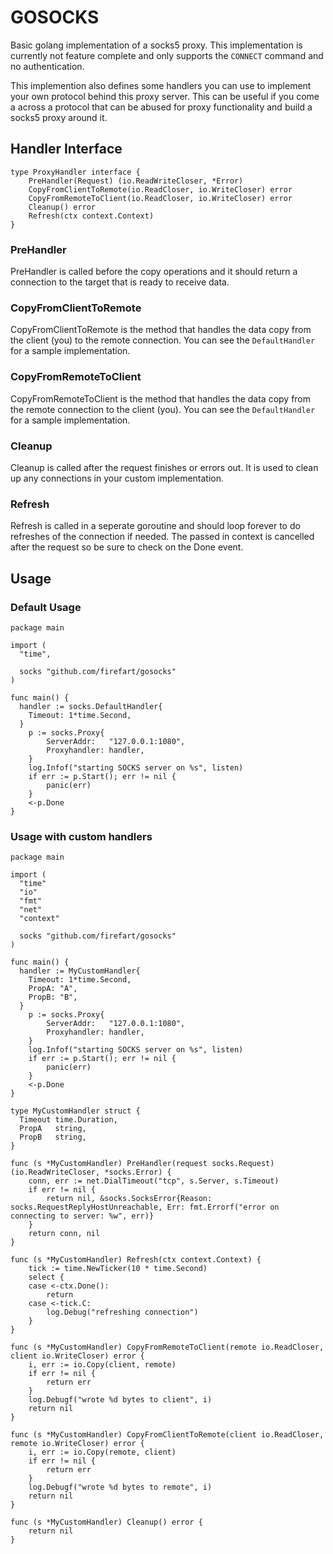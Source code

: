 # GOSOCKS

Basic golang implementation of a socks5 proxy. This implementation is currently not feature complete and only supports the `CONNECT` command and no authentication.

This implemention also defines some handlers you can use to implement your own protocol behind this proxy server. This can be useful if you come a across a protocol that can be abused for proxy functionality and build a socks5 proxy around it.

## Handler Interface

```golang
type ProxyHandler interface {
	PreHandler(Request) (io.ReadWriteCloser, *Error)
	CopyFromClientToRemote(io.ReadCloser, io.WriteCloser) error
	CopyFromRemoteToClient(io.ReadCloser, io.WriteCloser) error
	Cleanup() error
	Refresh(ctx context.Context)
}
```

### PreHandler

PreHandler is called before the copy operations and it should return a connection to the target that is ready to receive data.

### CopyFromClientToRemote

CopyFromClientToRemote is the method that handles the data copy from the client (you) to the remote connection. You can see the `DefaultHandler` for a sample implementation.

### CopyFromRemoteToClient

CopyFromRemoteToClient is the method that handles the data copy from the remote connection to the client (you). You can see the `DefaultHandler` for a sample implementation.

### Cleanup

Cleanup is called after the request finishes or errors out. It is used to clean up any connections in your custom implementation.

### Refresh

Refresh is called in a seperate goroutine and should loop forever to do refreshes of the connection if needed. The passed in context is cancelled after the request so be sure to check on the Done event.

## Usage

### Default Usage

```golang
package main

import (
  "time",

  socks "github.com/firefart/gosocks"
)

func main() {
  handler := socks.DefaultHandler{
    Timeout: 1*time.Second,
  }
	p := socks.Proxy{
		ServerAddr:   "127.0.0.1:1080",
		Proxyhandler: handler,
	}
	log.Infof("starting SOCKS server on %s", listen)
	if err := p.Start(); err != nil {
		panic(err)
	}
	<-p.Done
}
```

### Usage with custom handlers

```golang
package main

import (
  "time"
  "io"
  "fmt"
  "net"
  "context"

  socks "github.com/firefart/gosocks"
)

func main() {
  handler := MyCustomHandler{
    Timeout: 1*time.Second,
    PropA: "A",
    PropB: "B",
  }
	p := socks.Proxy{
		ServerAddr:   "127.0.0.1:1080",
		Proxyhandler: handler,
	}
	log.Infof("starting SOCKS server on %s", listen)
	if err := p.Start(); err != nil {
		panic(err)
	}
	<-p.Done
}

type MyCustomHandler struct {
  Timeout time.Duration,
  PropA   string,
  PropB   string,
}

func (s *MyCustomHandler) PreHandler(request socks.Request) (io.ReadWriteCloser, *socks.Error) {
	conn, err := net.DialTimeout("tcp", s.Server, s.Timeout)
	if err != nil {
		return nil, &socks.SocksError{Reason: socks.RequestReplyHostUnreachable, Err: fmt.Errorf("error on connecting to server: %w", err)}
	}
	return conn, nil
}

func (s *MyCustomHandler) Refresh(ctx context.Context) {
	tick := time.NewTicker(10 * time.Second)
	select {
	case <-ctx.Done():
		return
	case <-tick.C:
		log.Debug("refreshing connection")
	}
}

func (s *MyCustomHandler) CopyFromRemoteToClient(remote io.ReadCloser, client io.WriteCloser) error {
	i, err := io.Copy(client, remote)
	if err != nil {
		return err
	}
	log.Debugf("wrote %d bytes to client", i)
	return nil
}

func (s *MyCustomHandler) CopyFromClientToRemote(client io.ReadCloser, remote io.WriteCloser) error {
	i, err := io.Copy(remote, client)
	if err != nil {
		return err
	}
	log.Debugf("wrote %d bytes to remote", i)
	return nil
}

func (s *MyCustomHandler) Cleanup() error {
	return nil
}
```
